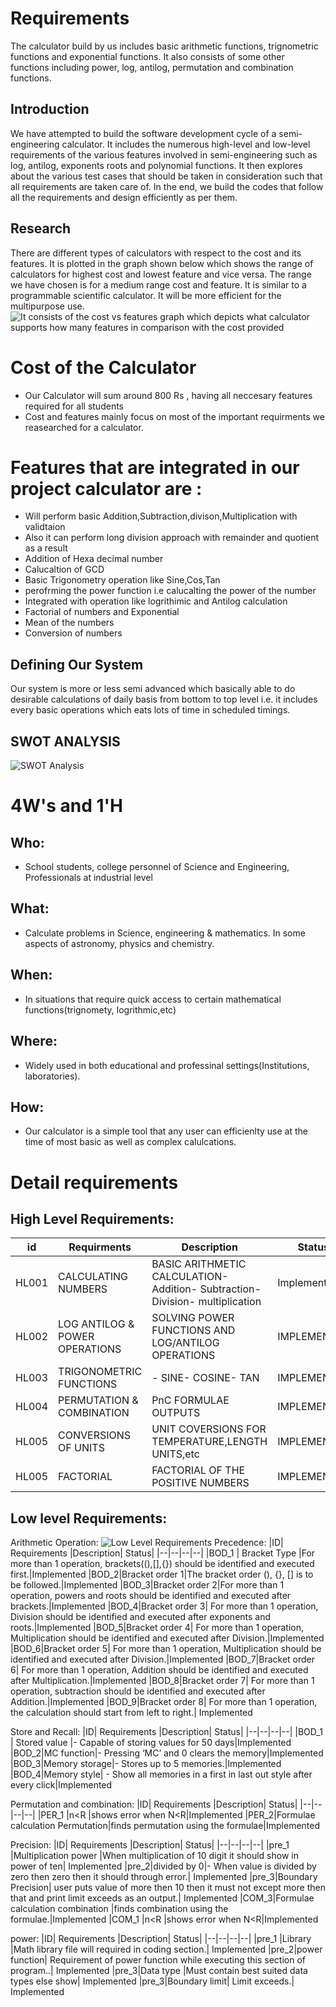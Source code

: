 # Requirements
The calculator build by us includes basic arithmetic functions, trignometric functions and exponential functions. It also consists of some other functions including power, log, antilog, permutation and combination functions.
## Introduction

We have attempted to build the software development cycle of a semi-engineering calculator. It includes the numerous high-level and low-level requirements of the various features involved in semi-engineering such as log, antilog, exponents roots and polynomial functions. It then explores about the various test cases that should be taken in consideration such that all requirements are taken care of. In the end, we build the codes that follow all the requirements and design efficiently as per them.
 
## Research

There are different types of calculators with respect to the cost and its features. It is plotted in the graph shown below which shows the range of calculators for highest cost and lowest feature and vice versa. The range we have chosen is for a medium range cost and feature. It is similar to a programmable scientific calculator. It will be more efficient for the multipurpose use.
![It consists of the cost vs features graph which depicts what calculator supports how many features in comparison with the cost provided](https://user-images.githubusercontent.com/78869160/107908451-15f5f300-6f7c-11eb-812a-11f2a8746f17.png)




# Cost of the Calculator 
* Our Calculator will sum around 800 Rs , having all neccesary features required for all students 
* Cost and features mainly focus on most of the important requirments we reasearched for a calculator.

# Features that are integrated in our project calculator are : 
* Will perform basic Addition,Subtraction,divison,Multiplication with validtaion
* Also it can perform long division approach with remainder and quotient as a result
* Addition of Hexa decimal number
* Calucaltion of GCD
* Basic Trigonometry operation like Sine,Cos,Tan
* perofrming the power function i.e calucalting the power of the number
* Integrated with operation like logrithimic and Antilog calculation
* Factorial of numbers and Exponential 
* Mean of the numbers
* Conversion of numbers


## Defining Our System

Our system is more or less semi advanced which basically able to do desirable calculations of daily basis from bottom to top level i.e. it includes every basic operations which eats lots of time in scheduled timings.  

## SWOT ANALYSIS
![SWOT Analysis](https://user-images.githubusercontent.com/78869361/107869760-91da3780-6eb7-11eb-83fb-4aace3c89394.jpg)

# 4W&#39;s and 1&#39;H

## Who:
* School students, 
college personnel of Science and Engineering,
Professionals at industrial level


## What:
* Calculate problems in Science, engineering & mathematics. 
In some aspects of astronomy, physics and chemistry. 

## When:

* In situations that require quick access to certain mathematical functions(trignomety, logrithmic,etc)

## Where:

* Widely used in both educational and professinal settings(Institutions, laboratories).

## How:

* Our calculator is a simple tool that any user can efficienlty use at the time of most basic as well as complex calulcations.

# Detail requirements
## High Level Requirements:

|**id**  |**Requirments**  | **Description**  |**Status**  |
| --- | --- | --- | --- |
|HL001 | CALCULATING NUMBERS | BASIC ARITHMETIC CALCULATION- Addition- Subtraction- Division- multiplication |Implemented |
|HL002 |LOG ANTILOG & POWER OPERATIONS | SOLVING POWER FUNCTIONS AND LOG/ANTILOG OPERATIONS|IMPLEMENTED |
|HL003 |TRIGONOMETRIC FUNCTIONS|- SINE- COSINE- TAN |IMPLEMENTED |
|HL004 |PERMUTATION & COMBINATION |  PnC FORMULAE OUTPUTS |IMPLEMENTED|
|HL005 |CONVERSIONS OF UNITS |  UNIT COVERSIONS FOR TEMPERATURE,LENGTH UNITS,etc  |IMPLEMENTED|
|HL005 |FACTORIAL |  FACTORIAL OF THE POSITIVE NUMBERS  |IMPLEMENTED |


##  Low level Requirements:
Arithmetic Operation:
![Low Level Requirements](https://user-images.githubusercontent.com/78871033/107877502-e6e76f00-6ef2-11eb-9db1-a903f1b9325b.png)
Precedence:
|ID| Requirements  |Description| Status|
|--|--|--|--|
|BOD_1 | Bracket Type |For more than 1 operation, brackets((),[],{}) should be identified and executed first.|Implemented
|BOD_2|Bracket order 1|The bracket order (), {}, [] is to be followed.|Implemented
|BOD_3|Bracket order 2|For more than 1 operation, powers and roots should be identified and executed after brackets.|Implemented
|BOD_4|Bracket order 3| For more than 1 operation, Division should be identified and executed after exponents and roots.|Implemented
|BOD_5|Bracket order 4|  For more than 1 operation, Multiplication should be identified and executed after Division.|Implemented
|BOD_6|Bracket order 5|  For more than 1 operation, Multiplication should be identified and executed after Division.|Implemented
|BOD_7|Bracket order 6| For more than 1 operation, Addition should be identified and executed after Multiplication.|Implemented
|BOD_8|Bracket order 7| For more than 1 operation, subtraction should be identified and executed after Addition.|Implemented
|BOD_9|Bracket order 8| For more than 1 operation, the calculation should start from left to right.| Implemented

Store and Recall:
|ID| Requirements  |Description| Status|
|--|--|--|--|
|BOD_1 | Stored value |-   Capable of storing values for 50 days|Implemented
|BOD_2|MC function|-   Pressing ‘MC’ and 0 clears the memory|Implemented
|BOD_3|Memory storage|-   Stores up to 5 memories.|Implemented
|BOD_4|Memory style| -   Show all memories in a first in last out style after every click|Implemented

Permutation and combination:
|ID| Requirements  |Description| Status|
|--|--|--|--|
|PER_1 |n<R |shows error when N<R|Implemented
|PER_2|Formulae calculation Permutation|finds permutation using the formulae|Implemented

Precision:
|ID| Requirements  |Description| Status|
|--|--|--|--|
|pre_1 |Multiplication power |When multiplication of 10 digit it should show in power of ten| Implemented
|pre_2|divided by 0|-   When value is divided by zero then zero then it should through error.| Implemented
|pre_3|Boundary Precision| user puts value of more then 10 then it must not except more then that and print limit exceeds as an output.| Implemented
|COM_3|Formulae calculation combination |finds combination using the formulae.|Implemented
|COM_1 |n<R |shows error when N<R|Implemented

power:
|ID| Requirements  |Description| Status|
|--|--|--|--|
|pre_1 |Library |Math library file will required in coding section.| Implemented
|pre_2|power function| Requirement of power function while executing this section of program..| Implemented
|pre_3|Data type |Must contain best suited data types else show| Implemented
|pre_3|Boundary limit| Limit exceeds.| Implemented
